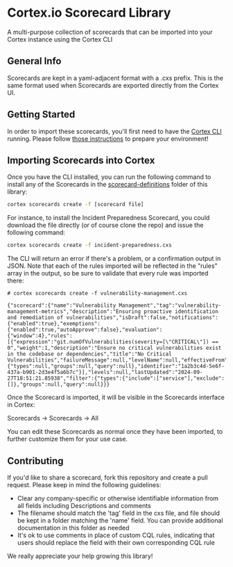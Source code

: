 # Cortex.io Scorecard Library

A multi-purpose collection of scorecards that can be imported into your Cortex instance using the Cortex CLI

## General Info

Scorecards are kept in a yaml-adjacent format with a .cxs prefix. This is the same format used when Scorecards are exported directly from the Cortex UI.

## Getting Started

In order to import these scorecards, you'll first need to have the [Cortex CLI](https://github.com/cortexapps/cli) running. Please follow [those instructions](https://github.com/cortexapps/cli/blob/main/README.rst) to prepare your environment!

## Importing Scorecards into Cortex

Once you have the CLI installed, you can run the following command to install any of the Scorecards in the [scorecard-definitions](https://github.com/cortexapps/scorecard-library/tree/master/scorecard-definitions) folder of this library:

```bash
cortex scorecards create -f [scorecard file]
```

For instance, to install the Incident Preparedness Scorecard, you could download the file directly (or of course clone the repo) and issue the following command:

```bash
cortex scorecards create -f incident-preparedness.cxs
```

The CLI will return an error if there's a problem, or a confirmation output in JSON. Note that each of the rules imported will be reflected in the "rules" array in the output, so be sure to validate that every rule was imported there:

```text
# cortex scorecards create -f vulnerability-management.cxs

{"scorecard":{"name":"Vulnerability Management","tag":"vulnerability-management-metrics","description":"Ensuring proactive identification and remediation of vulnerabilities","isDraft":false,"notifications":{"enabled":true},"exemptions":{"enabled":true,"autoApprove":false},"evaluation":{"window":4},"rules":[{"expression":"git.numOfVulnerabilities(severity=[\"CRITICAL\"]) == 0","weight":1,"description":"Ensure no critical vulnerabilities exist in the codebase or dependencies","title":"No Critical Vulnerabilities","failureMessage":null,"levelName":null,"effectiveFrom":null,"filter":{"types":null,"groups":null,"query":null},"identifier":"1a2b3c4d-5e6f-437a-b901-2d3e4f5a6b7c"}],"levels":null,"lastUpdated":"2024-09-27T18:51:21.85938","filter":{"types":{"include":["service"],"exclude":[]},"groups":null,"query":null}}}
```

Once the Scorecard is imported, it will be visible in the Scorecards interface in Cortex:

Scorecards -> Scorecards -> All

You can edit these Scorecards as normal once they have been imported, to further customize them for your use case.

## Contributing

If you'd like to share a scorecard, fork this repository and create a pull request. Please keep in mind the following guidelines:

- Clear any company-specific or otherwise identifiable information from all fields including Descriptions and comments
- The filename should match the 'tag' field in the cxs file, and file should be kept in a folder matching the 'name' field. You can provide additional documentation in this folder as needed
- It's ok to use comments in place of custom CQL rules, indicating that users should replace the field with their own corresponding CQL rule

We really appreciate your help growing this library!
